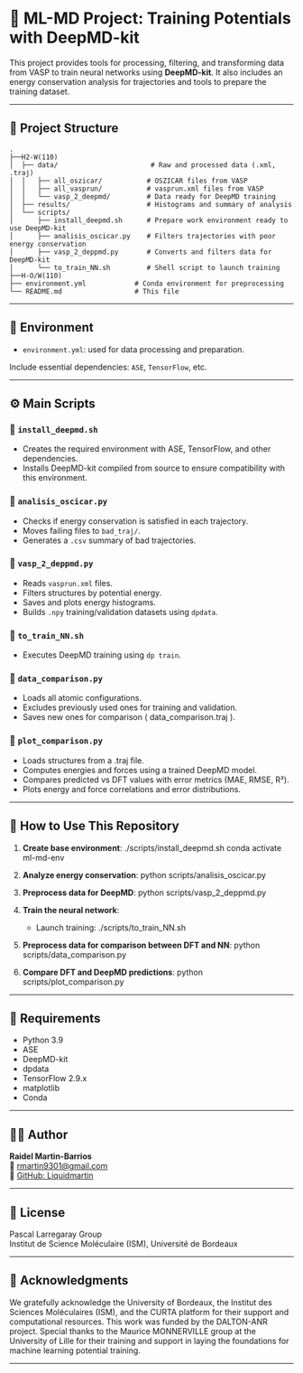 # 🧠 ML-MD Project: Training Potentials with DeepMD-kit

This project provides tools for processing, filtering, and transforming data from VASP to train neural networks using **DeepMD-kit**. It also includes an energy conservation analysis for trajectories and tools to prepare the training dataset.

---

## 📂 Project Structure

```
.	
├──H2-W(110)
│  ├── data/                       # Raw and processed data (.xml, .traj)
│  │   ├── all_oszicar/           # OSZICAR files from VASP
│  │   ├── all_vasprun/           # vasprun.xml files from VASP
│  │   └── vasp_2_deepmd/         # Data ready for DeepMD training
│  ├── results/                   # Histograms and summary of analysis
│  └── scripts/
│      ├── install_deepmd.sh      # Prepare work environment ready to use DeepMD-kit
│      ├── analisis_oscicar.py    # Filters trajectories with poor energy conservation
│      ├── vasp_2_deppmd.py       # Converts and filters data for DeepMD-kit
│      └── to_train_NN.sh         # Shell script to launch training
├──H-O/W(110)
├── environment.yml            # Conda environment for preprocessing
└── README.md                  # This file
```

---

## 🔧 Environment

- `environment.yml`: used for data processing and preparation.

Include essential dependencies: `ASE`, `TensorFlow`, etc.

---

## ⚙️ Main Scripts

### 🔹 `install_deepmd.sh`
- Creates the required environment with ASE, TensorFlow, and other dependencies.
- Installs DeepMD-kit compiled from source to ensure compatibility with this environment.

### 🔹 `analisis_oscicar.py`
- Checks if energy conservation is satisfied in each trajectory.
- Moves failing files to `bad_traj/`.
- Generates a `.csv` summary of bad trajectories.

### 🔹 `vasp_2_deppmd.py`
- Reads `vasprun.xml` files.
- Filters structures by potential energy.
- Saves and plots energy histograms.
- Builds `.npy` training/validation datasets using `dpdata`.

### 🔹 `to_train_NN.sh`
- Executes DeepMD training using `dp train`.

### 🔹 `data_comparison.py`
- Loads all atomic configurations.
- Excludes previously used ones for training and validation.
- Saves new ones for comparison ( data_comparison.traj ).

### 🔹 `plot_comparison.py`
- Loads structures from a .traj file.
- Computes energies and forces using a trained DeepMD model.
- Compares predicted vs DFT values with error metrics (MAE, RMSE, R²).
- Plots energy and force correlations and error distributions.


---

## 🚀 How to Use This Repository

1. **Create base environment**:
   ./scripts/install_deepmd.sh
   conda activate ml-md-env

2. **Analyze energy conservation**:
   python scripts/analisis_oscicar.py

3. **Preprocess data for DeepMD**:
   python scripts/vasp_2_deppmd.py

4. **Train the neural network**:
   - Launch training:
     ./scripts/to_train_NN.sh

5. **Preprocess data for comparison between DFT and NN**:
   python scripts/data_comparison.py

6. **Compare DFT and DeepMD predictions**:
   python scripts/plot_comparison.py
     

---

## 🧬 Requirements

- Python 3.9
- ASE
- DeepMD-kit
- dpdata
- TensorFlow 2.9.x
- matplotlib
- Conda

---

## 🧑‍💻 Author

**Raidel Martin-Barrios**  
📧 rmartin9301@gmail.com  
🔗 [GitHub: Liquidmartin](https://github.com/Liquidmartin)

---

## 📄 License

Pascal Larregaray Group  
Institut de Science Moléculaire (ISM), Université de Bordeaux

---

## 📄 Acknowledgments 


We gratefully acknowledge the University of Bordeaux, the Institut des Sciences Moléculaires (ISM), and the CURTA platform for their support and computational resources. This work was funded by the DALTON-ANR project. Special thanks to the Maurice MONNERVILLE group at the University of Lille for their training and support in laying the foundations for machine learning potential training.

---

